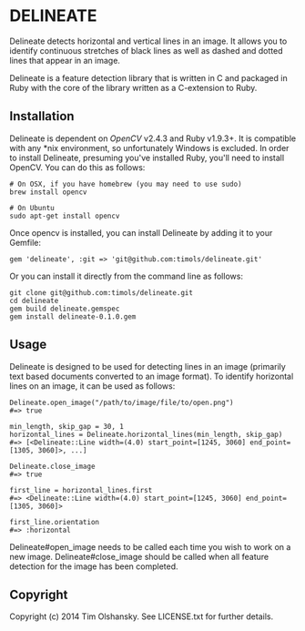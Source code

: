 # DELINEATE

Delineate detects horizontal and vertical lines in an image. It allows you to identify continuous stretches of black lines as well as dashed and dotted lines that appear in an image.

Delineate is a feature detection library that is written in C and packaged in Ruby with the core of the library written as a C-extension to Ruby.

## Installation

Delineate is dependent on _OpenCV_ v2.4.3 and Ruby v1.9.3+. It is compatible with any *nix environment, so unfortunately Windows is excluded. In order to install Delineate, presuming you've installed Ruby, you'll need to install OpenCV. You can do this as follows:

    # On OSX, if you have homebrew (you may need to use sudo)
    brew install opencv

    # On Ubuntu
    sudo apt-get install opencv

Once opencv is installed, you can install Delineate by adding it to your Gemfile:

    gem 'delineate', :git => 'git@github.com:timols/delineate.git'

Or you can install it directly from the command line as follows:

    git clone git@github.com:timols/delineate.git
    cd delineate
    gem build delineate.gemspec
    gem install delineate-0.1.0.gem

## Usage

Delineate is designed to be used for detecting lines in an image (primarily text based documents converted to an image format). To identify horizontal lines on an image, it can be used as follows:

    Delineate.open_image("/path/to/image/file/to/open.png")
    #=> true

    min_length, skip_gap = 30, 1
    horizontal_lines = Delineate.horizontal_lines(min_length, skip_gap)
    #=> [<Delineate::Line width=(4.0) start_point=[1245, 3060] end_point=[1305, 3060]>, ...]

    Delineate.close_image
    #=> true

    first_line = horizontal_lines.first
    #=> <Delineate::Line width=(4.0) start_point=[1245, 3060] end_point=[1305, 3060]>

    first_line.orientation
    #=> :horizontal

Delineate#open_image needs to be called each time you wish to work on a new image. Delineate#close_image should be called when all feature detection for the image has been completed.

## Copyright

Copyright (c) 2014 Tim Olshansky. See LICENSE.txt for further details.
